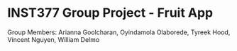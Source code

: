 # INST377 Group Project - Fruit App
Group Members: Arianna Goolcharan, Oyindamola Olaborede, Tyreek Hood, Vincent Nguyen, William Delmo